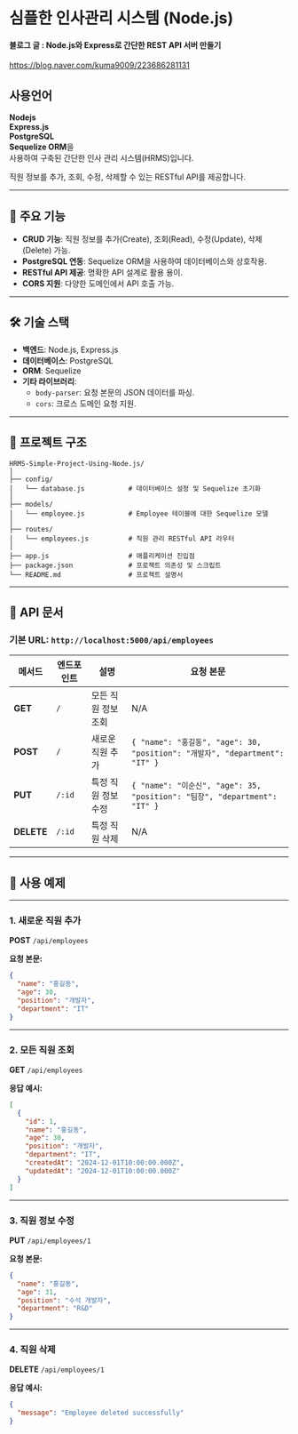 # 심플한 인사관리 시스템 (Node.js)
#### 블로그 글 : Node.js와 Express로 간단한 REST API 서버 만들기
https://blog.naver.com/kuma9009/223686281131
## 사용언어

**Nodejs**<br>
**Express.js** <br>
**PostgreSQL**<br>
**Sequelize ORM**을 <br>
사용하여 구축된 간단한 인사 관리 시스템(HRMS)입니다.

직원 정보를 추가, 조회, 수정, 삭제할 수 있는 RESTful API를 제공합니다.

---

## 🚀 주요 기능

- **CRUD 기능**: 직원 정보를 추가(Create), 조회(Read), 수정(Update), 삭제(Delete) 가능.
- **PostgreSQL 연동**: Sequelize ORM을 사용하여 데이터베이스와 상호작용.
- **RESTful API 제공**: 명확한 API 설계로 활용 용이.
- **CORS 지원**: 다양한 도메인에서 API 호출 가능.

---

## 🛠️ 기술 스택

- **백엔드**: Node.js, Express.js
- **데이터베이스**: PostgreSQL
- **ORM**: Sequelize
- **기타 라이브러리**:
  - `body-parser`: 요청 본문의 JSON 데이터를 파싱.
  - `cors`: 크로스 도메인 요청 지원.

---

## 📂 프로젝트 구조

```
HRMS-Simple-Project-Using-Node.js/
│
├── config/
│   └── database.js           # 데이터베이스 설정 및 Sequelize 초기화
│
├── models/
│   └── employee.js           # Employee 테이블에 대한 Sequelize 모델
│
├── routes/
│   └── employees.js          # 직원 관리 RESTful API 라우터
│
├── app.js                    # 애플리케이션 진입점
├── package.json              # 프로젝트 의존성 및 스크립트
└── README.md                 # 프로젝트 설명서
```

---

## 📖 API 문서

### 기본 URL: `http://localhost:5000/api/employees`

| **메서드** | **엔드포인트** | **설명**            | **요청 본문**                                                               |
| ---------- | -------------- | ------------------- | --------------------------------------------------------------------------- |
| **GET**    | `/`            | 모든 직원 정보 조회 | N/A                                                                         |
| **POST**   | `/`            | 새로운 직원 추가    | `{ "name": "홍길동", "age": 30, "position": "개발자", "department": "IT" }` |
| **PUT**    | `/:id`         | 특정 직원 정보 수정 | `{ "name": "이순신", "age": 35, "position": "팀장", "department": "IT" }`   |
| **DELETE** | `/:id`         | 특정 직원 삭제      | N/A                                                                         |

---

## 🧪 사용 예제

---

### 1. 새로운 직원 추가

**POST** `/api/employees`

**요청 본문:**

```json
{
  "name": "홍길동",
  "age": 30,
  "position": "개발자",
  "department": "IT"
}
```

---

### 2. 모든 직원 조회

**GET** `/api/employees`

**응답 예시:**

```json
[
  {
    "id": 1,
    "name": "홍길동",
    "age": 30,
    "position": "개발자",
    "department": "IT",
    "createdAt": "2024-12-01T10:00:00.000Z",
    "updatedAt": "2024-12-01T10:00:00.000Z"
  }
]
```

---

### 3. 직원 정보 수정

**PUT** `/api/employees/1`

**요청 본문:**

```json
{
  "name": "홍길동",
  "age": 31,
  "position": "수석 개발자",
  "department": "R&D"
}
```

---

### 4. 직원 삭제

**DELETE** `/api/employees/1`

**응답 예시:**

```json
{
  "message": "Employee deleted successfully"
}
```
